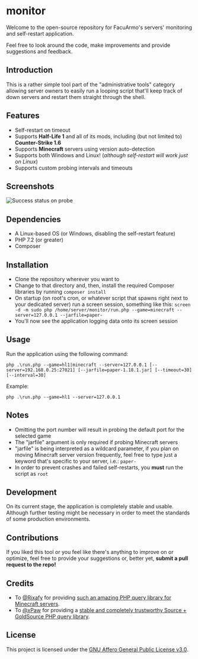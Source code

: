 monitor
=======

Welcome to the open-source repository for FacuArmo's servers' monitoring and self-restart application.

Feel free to look around the code, make improvements and provide suggestions and feedback.

## Introduction

This is a rather simple tool part of the "administrative tools" category allowing server owners to easily run a looping script that'll keep track of down servers and restart them straight through the shell.

## Features

- Self-restart on timeout
- Supports  **Half-Life 1** and all of its mods, including (but not limited to) **Counter-Strike 1.6**
- Supports **Minecraft** servers using version auto-detection
- Supports both Windows and Linux! (*although self-restart will work just on Linux*)
- Supports custom probing intervals and timeouts

## Screenshots
![Success status on probe](https://i.ibb.co/5WLMHzR/unknown.png)

## Dependencies

- A Linux-based OS (or Windows, disabling the self-restart feature)
- PHP 7.2 (or greater)
- Composer

## Installation

- Clone the repository wherever you want to
- Change to that directory and, then, install the required Composer libraries by running `composer install`
- On startup (on root's cron, or whatever script that spawns right next to your dedicated server) run a screen session, something like this: `screen -d -m sudo php /home/server/monitor/run.php --game=minecraft --server=127.0.0.1 --jarfile=paper-`
- You'll now see the application logging data onto its screen session

## Usage

Run the application using the following command:

    php .\run.php --game=hl1|minecraft --server=127.0.0.1 [--server=192.168.0.25:27021] [--jarfile=paper-1.18.1.jar] [--timeout=30] [--interval=30]

Example:

    php .\run.php --game=hl1 --server=127.0.0.1

## Notes

- Omitting the port number will result in probing the default port for the selected game
- The "jarfile" argument is only required if probing Minecraft servers
- "jarfile" is being interpreted as a wildcard parameter, if you plan on moving Minecraft server version frequently, feel free to type just a keyword that's specific to your server, i.e.: `paper-`
- In order to prevent crashes and failed self-restarts, you **must** run the script as `root`

## Development

On its current stage, the application is completely stable and usable. Although further testing might be necessary in order to meet the standards of some production environments.

## Contributions

If you liked this tool or you feel like there's anything to improve on or optimize, feel free to provide your suggestions or, better yet, **submit a pull request to the repo!**

## Credits

- To [@Rixafy](https://github.com/Rixafy) for providing [such an amazing PHP query library for Minecraft servers](https://github.com/PHP-Minecraft/MinecraftQuery).
- To [@xPaw](https://github.com/xPaw) for providing a [stable and completely trustworthy Source + GoldSource PHP query library](https://github.com/xPaw/PHP-Source-Query).

## License

This project is licensed under the [GNU Affero General Public License v3.0](LICENSE).
